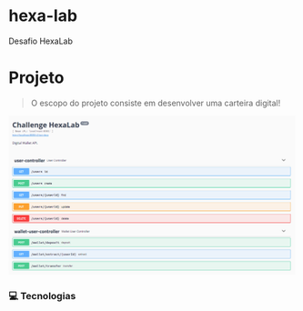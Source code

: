# hexa-lab
Desafio HexaLab


#  Projeto
> O escopo do projeto consiste em desenvolver uma carteira digital!

![Abaixo está a representação da documentação das APIs com o SWAGGER](https://github.com/OsmarVitor/hexa-lab/blob/main/src/main/resources/static/swagger-ui.png)

### :computer: Tecnologias